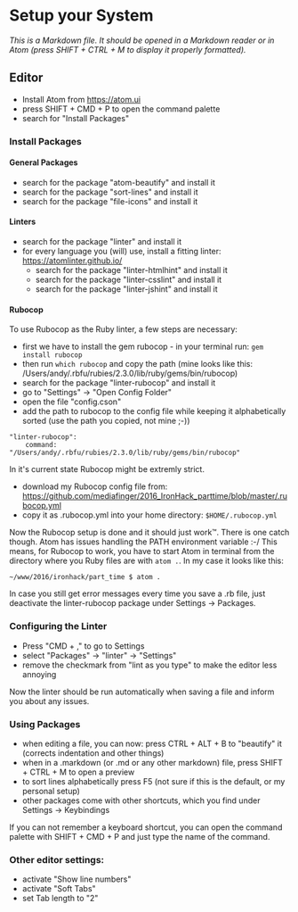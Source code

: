 # Setup your System

_This is a Markdown file. It should be opened in a Markdown reader or in Atom (press SHIFT + CTRL + M to display it properly formatted)._

## Editor
- Install Atom from <https://atom.ui>
- press SHIFT + CMD + P to open the command palette
- search for "Install Packages"

### Install Packages

#### General Packages
- search for the package "atom-beautify" and install it
- search for the package "sort-lines" and install it
- search for the package "file-icons" and install it

#### Linters
- search for the package "linter" and install it
- for every language you (will) use, install a fitting linter: <https://atomlinter.github.io/>
  - search for the package "linter-htmlhint" and install it
  - search for the package "linter-csslint" and install it
  - search for the package "linter-jshint" and install it

#### Rubocop

To use Rubocop as the Ruby linter, a few steps are necessary:

- first we have to install the gem rubocop - in your terminal run: `gem install rubocop`
- then run `which rubocop` and copy the path (mine looks like this: /Users/andy/.rbfu/rubies/2.3.0/lib/ruby/gems/bin/rubocop)
- search for the package "linter-rubocop" and install it
- go to "Settings" -> "Open Config Folder"
- open the file "config.cson"
- add the path to rubocop to the config file while keeping it alphabetically sorted (use the path you copied, not mine ;-))

````
"linter-rubocop":
    command: "/Users/andy/.rbfu/rubies/2.3.0/lib/ruby/gems/bin/rubocop"
````

In it's current state Rubocop might be extremly strict.
- download my Rubocop config file from: <https://github.com/mediafinger/2016_IronHack_parttime/blob/master/.rubocop.yml>
- copy it as .rubocop.yml into your home directory: `$HOME/.rubocop.yml`

Now the Rubocop setup is done and it should just work™. There is one catch though. Atom has issues handling the PATH environment variable :-/ This means, for Rubocop to work, you have to start Atom in terminal from the directory where you Ruby files are with `atom .`. In my case it looks like this:

`~/www/2016/ironhack/part_time $ atom .`

In case you still get error messages every time you save a .rb file, just deactivate the linter-rubocop package under Settings -> Packages.

### Configuring the Linter
- Press "CMD + ," to go to Settings
- select "Packages" -> "linter" -> "Settings"
- remove the checkmark from "lint as you type" to make the editor less annoying

Now the linter should be run automatically when saving a file and inform you about any issues.

### Using Packages
- when editing a file, you can now: press CTRL + ALT + B to "beautify" it (corrects indentation and other things)
- when in a .markdown (or .md or any other markdown) file, press SHIFT + CTRL + M to open a preview
- to sort lines alphabetically press F5 (not sure if this is the default, or my personal setup)
- other packages come with other shortcuts, which you find under Settings -> Keybindings

If you can not remember a keyboard shortcut, you can open the command palette with SHIFT + CMD + P and just type the name of the command.

### Other editor settings:
- activate "Show line numbers"
- activate "Soft Tabs"
- set Tab length to "2"
